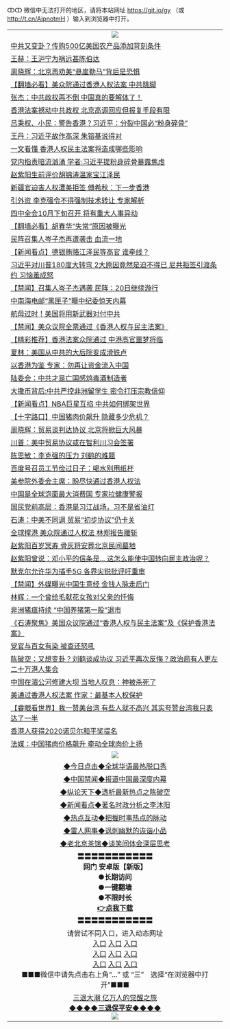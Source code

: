 ↀↀ 微信中无法打开的地区，请将本站网址 https://git.io/gy （或 http://t.cn/AipnotmH ）输入到浏览器中打开。 

<table>
   <tr>
    <td align=center><img src="https://github.com/gyhhx/image-upload/blob/master/20190822-2.jpg" /></td>
  </tr>
<tr><td align="left"><a href="https://xwood.fun/oo.aspx?name=c1085112&key=nqynnipsxfbxcbni&from=gy">中共又变卦？传购500亿美国农产品添加苛刻条件</a></td></tr>
<tr><td align="left"><a href="https://xwood.fun/oo.aspx?name=c1080777&key=nqynnipsxfbxcbni&from=gy">王赫：王沪宁为祸远甚陈伯达</a></td></tr>
<tr><td align="left"><a href="https://xwood.fun/oo.aspx?name=c1085136&key=nqynnipsxfbxcbni&from=gy">周晓辉：北京再劝美“悬崖勒马”背后是恐惧</a></td></tr>
<tr><td align="left"><a href="https://xwood.fun/oo.aspx?name=c1085002&key=nqynnipsxfbxcbni&from=gy">【翻墙必看】美众院通过香港人权法案 中共跳脚</a></td></tr>
<tr><td align="left"><a href="https://xwood.fun/oo.aspx?name=c1085139&key=nqynnipsxfbxcbni&from=gy">张杰：中共政权再不倒 中国真的要解体了！</a></td></tr>
<tr><td align="left"><a href="https://xwood.fun/oo.aspx?name=c1085131&key=nqynnipsxfbxcbni&from=gy">香港法案撼动中共政权 北京高调回应但报复手段有限</a></td></tr>
<tr><td align="left"><a href="https://xwood.fun/oo.aspx?name=c1085117&key=nqynnipsxfbxcbni&from=gy">吕秉权、小民：警告香港？习近平：分裂中国必“粉身碎骨”</a></td></tr>
<tr><td align="left"><a href="https://xwood.fun/oo.aspx?name=c1084857&key=nqynnipsxfbxcbni&from=gy">王丹：习近平故作高深 朱镕基说得对</a></td></tr>
<tr><td align="left"><a href="https://xwood.fun/oo.aspx?name=c1085120&key=nqynnipsxfbxcbni&from=gy">一文看懂 香港人权民主法案将造成哪些影响</a></td></tr>
<tr><td align="left"><a href="https://xwood.fun/oo.aspx?name=c1085146&key=nqynnipsxfbxcbni&from=gy">党内指责暗流汹涌 学者:习近平提粉身碎骨暴露焦虑</a></td></tr>
<tr><td align="left"><a href="https://xwood.fun/oo.aspx?name=c1084998&key=nqynnipsxfbxcbni&from=gy">赵紫阳生前评价胡锦涛温家宝江泽民</a></td></tr>
<tr><td align="left"><a href="https://xwood.fun/oo.aspx?name=c1085109&key=nqynnipsxfbxcbni&from=gy">新疆官迫害人权遭美拒签 傅希秋：下一步香港</a></td></tr>
<tr><td align="left"><a href="https://xwood.fun/oo.aspx?name=c1085143&key=nqynnipsxfbxcbni&from=gy">引外资 李克强令不得强制技术转让 专家解析</a></td></tr>
<tr><td align="left"><a href="https://xwood.fun/oo.aspx?name=c1084828&key=nqynnipsxfbxcbni&from=gy">四中全会10月下旬召开 将有重大人事异动</a></td></tr>
<tr><td align="left"><a href="https://xwood.fun/oo.aspx?name=c836085&key=nqynnipsxfbxcbni&from=gy">【翻墙必看】胡春华“失常”原因被曝光</a></td></tr>
<tr><td align="left"><a href="https://xwood.fun/oo.aspx?name=c1085102&key=nqynnipsxfbxcbni&from=gy">民阵召集人岑子杰再遭袭击 血流一地</a></td></tr>
<tr><td align="left"><a href="https://xwood.fun/oo.aspx?name=c1085129&key=nqynnipsxfbxcbni&from=gy">【新闻看点】德银贿赂江泽民等高官 谁牵线？</a></td></tr>
<tr><td align="left"><a href="https://xwood.fun/oo.aspx?name=c1084741&key=nqynnipsxfbxcbni&from=gy">习近平对川普180度大转弯 2大原因竟然是迫不得已 尼共拒签引渡条约 习恼羞成怒</a></td></tr>
<tr><td align="left"><a href="https://xwood.fun/oo.aspx?name=c1085144&key=nqynnipsxfbxcbni&from=gy">【禁闻】召集人岑子杰遇袭 民阵：20日继续游行</a></td></tr>
<tr><td align="left"><a href="https://xwood.fun/oo.aspx?name=c1084979&key=nqynnipsxfbxcbni&from=gy">中南海电邮“黑匣子”曝中纪委惊天内幕</a></td></tr>
<tr><td align="left"><a href="https://xwood.fun/oo.aspx?name=c1085054&key=nqynnipsxfbxcbni&from=gy">航母过时！美国将用新武器对付中共</a></td></tr>
<tr><td align="left"><a href="https://xwood.fun/oo.aspx?name=c1085137&key=nqynnipsxfbxcbni&from=gy">【禁闻】美众议院全票通过《香港人权与民主法案》</a></td></tr>
<tr><td align="left"><a href="https://xwood.fun/oo.aspx?name=c1085066&key=nqynnipsxfbxcbni&from=gy">【精彩推荐】香港法案众院通过 中港高官噩梦将临</a></td></tr>
<tr><td align="left"><a href="https://xwood.fun/oo.aspx?name=c1085119&key=nqynnipsxfbxcbni&from=gy">夏林：美国从中共的大后院变成滑铁卢</a></td></tr>
<tr><td align="left"><a href="https://xwood.fun/oo.aspx?name=c1085114&key=nqynnipsxfbxcbni&from=gy">以香港为鉴 专家：勿再让资金流入中国</a></td></tr>
<tr><td align="left"><a href="https://xwood.fun/oo.aspx?name=c1085110&key=nqynnipsxfbxcbni&from=gy">陆委会：中共才是亡国感鸩毒酒制造者</a></td></tr>
<tr><td align="left"><a href="https://xwood.fun/oo.aspx?name=c1085132&key=nqynnipsxfbxcbni&from=gy">大撒币背后:中共严控非洲留学生 密令打压宗教信仰</a></td></tr>
<tr><td align="left"><a href="https://xwood.fun/oo.aspx?name=c1085130&key=nqynnipsxfbxcbni&from=gy">【新闻看点】NBA巨星互掐 中共如何绑架世界</a></td></tr>
<tr><td align="left"><a href="https://xwood.fun/oo.aspx?name=c1085128&key=nqynnipsxfbxcbni&from=gy">【十字路口】中国猪肉价飙升 隐藏多少危机？</a></td></tr>
<tr><td align="left"><a href="https://xwood.fun/oo.aspx?name=c1085005&key=nqynnipsxfbxcbni&from=gy">周晓辉：贸易谈判达协议 北京将掀巨大风暴</a></td></tr>
<tr><td align="left"><a href="https://xwood.fun/oo.aspx?name=c1085122&key=nqynnipsxfbxcbni&from=gy">川普：美中贸易协议或在智利川习会签署</a></td></tr>
<tr><td align="left"><a href="https://xwood.fun/oo.aspx?name=c1085064&key=nqynnipsxfbxcbni&from=gy">陈思敏：李克强的压力 刘鹤的难题</a></td></tr>
<tr><td align="left"><a href="https://xwood.fun/oo.aspx?name=c1085134&key=nqynnipsxfbxcbni&from=gy">百度号召员工节俭过日子：喝水别用纸杯</a></td></tr>
<tr><td align="left"><a href="https://xwood.fun/oo.aspx?name=c1085133&key=nqynnipsxfbxcbni&from=gy">美参院外委会主席：盼尽快通过香港人权法</a></td></tr>
<tr><td align="left"><a href="https://xwood.fun/oo.aspx?name=c1085096&key=nqynnipsxfbxcbni&from=gy">中国是全球泡面最大消费国 专家拉健康警报</a></td></tr>
<tr><td align="left"><a href="https://xwood.fun/oo.aspx?name=c1084346&key=nqynnipsxfbxcbni&from=gy">国民党前高层：香港是习江战场，习不是省油灯</a></td></tr>
<tr><td align="left"><a href="https://xwood.fun/oo.aspx?name=c1085147&key=nqynnipsxfbxcbni&from=gy">石涛：中美不同调 贸易“初步协议”仍卡关</a></td></tr>
<tr><td align="left"><a href="https://xwood.fun/oo.aspx?name=c1085150&key=nqynnipsxfbxcbni&from=gy">全球撑港 美众院通过人权法 林郑报告腰斩</a></td></tr>
<tr><td align="left"><a href="https://xwood.fun/oo.aspx?name=c1085121&key=nqynnipsxfbxcbni&from=gy">赵紫阳百岁冥寿 骨灰将安葬北京民间墓地</a></td></tr>
<tr><td align="left"><a href="https://xwood.fun/oo.aspx?name=c1084956&key=nqynnipsxfbxcbni&from=gy">赵紫阳曾说：邓小平的信条是... 这怎么能使中国转向民主政治呢？</a></td></tr>
<tr><td align="left"><a href="https://xwood.fun/oo.aspx?name=c1085151&key=nqynnipsxfbxcbni&from=gy">默克尔允许华为插手5G 各界尖锐批评吁重审</a></td></tr>
<tr><td align="left"><a href="https://xwood.fun/oo.aspx?name=c1085145&key=nqynnipsxfbxcbni&from=gy">【禁闻】外媒曝光中国生意经 金钱人脉走后门</a></td></tr>
<tr><td align="left"><a href="https://xwood.fun/oo.aspx?name=c1085126&key=nqynnipsxfbxcbni&from=gy">林辉：一个曾给毛献花女孩对父亲的忏悔</a></td></tr>
<tr><td align="left"><a href="https://xwood.fun/oo.aspx?name=c1085118&key=nqynnipsxfbxcbni&from=gy">非洲猪瘟持续 “中国养猪第一股”退市</a></td></tr>
<tr><td align="left"><a href="https://xwood.fun/oo.aspx?name=c1085124&key=nqynnipsxfbxcbni&from=gy">《石涛聚焦》美国众议院通过“香港人权与民主法案”及《保护香港法案》</a></td></tr>
<tr><td align="left"><a href="https://xwood.fun/oo.aspx?name=c1084739&key=nqynnipsxfbxcbni&from=gy">党官与百女有染 被查还怒吼</a></td></tr>
<tr><td align="left"><a href="https://xwood.fun/oo.aspx?name=c1084766&key=nqynnipsxfbxcbni&from=gy">陈破空：又想变卦？刘鹤谈成协议 习近平再次反悔？政治局有人更左 二十万港人集会</a></td></tr>
<tr><td align="left"><a href="https://xwood.fun/oo.aspx?name=c1085060&key=nqynnipsxfbxcbni&from=gy">中国在湄公河修建大坝 当地人叹息：神被杀死了</a></td></tr>
<tr><td align="left"><a href="https://xwood.fun/oo.aspx?name=c1085115&key=nqynnipsxfbxcbni&from=gy">美通过香港人权法案 作家：最基本人权保护</a></td></tr>
<tr><td align="left"><a href="https://xwood.fun/oo.aspx?name=c1085125&key=nqynnipsxfbxcbni&from=gy">【睿眼看世界】我一赞美台湾 有些人就不高兴 其实夸赞台湾我只表达了一半</a></td></tr>
<tr><td align="left"><a href="https://xwood.fun/oo.aspx?name=c1085017&key=nqynnipsxfbxcbni&from=gy">香港人获得2020诺贝尔和平奖提名</a></td></tr>
<tr><td align="left"><a href="https://xwood.fun/oo.aspx?name=c1085154&key=nqynnipsxfbxcbni&from=gy">法媒：中国猪肉价格飙升 牵动全球肉价上扬</a></td></tr>

   <tr>
    <td align=center><img src="https://github.com/gyhhx/image-upload/blob/master/ogate-c.JPG" /></td>
  </tr>
   <tr>
   <td align=center> 
<a href="https://tru28th.xwood.fun/oo.aspx?name=c816850&key=nqynnipsxfbxcbni&from=gy&tag=9877">◆今日点击◆全球华语最热脱口秀</a><br/>
    </td>
  </tr>
  <tr>
  <td align=center>
<a href="https://tru28th.xwood.fun/oo.aspx?name=c816860&key=nqynnipsxfbxcbni&from=gy&tag=99733110">◆中国禁闻◆报道中国最深度内幕</a><br/>
   </tr>
  <tr>
     <td align=center>
<a href="https://tru28th.xwood.fun/oo.aspx?name=c816855&key=nqynnipsxfbxcbni&from=gy&tag=997110">◆纵论天下◆透析最新热点之陈破空</a><br/>
   </tr>
   <tr>
      <td align=center>
<a href="https://tru28th.xwood.fun/oo.aspx?name=c838308&key=nqynnipsxfbxcbni&from=gy&tag=9973110">◆新闻看点◆著名时政分析之李沐阳</a><br/>
   </tr>
   <tr>
     <td align=center>
<a href="https://tru28th.xwood.fun/oo.aspx?name=c816852&key=nqynnipsxfbxcbni&from=gy&tag=9733110">◆热点互动◆把握时事热点的脉动</a><br/>
   </tr>
   <tr>
      <td align=center>
<a href="https://tru28th.xwood.fun/oo.aspx?name=c816694&key=nqynnipsxfbxcbni&from=gy&tag=93310">◆雷人网事◆讽刺幽默的诙谐小品</a><br/>
   </tr>
   <tr>
    <td align=center>
<a href="https://tru28th.xwood.fun/oo.aspx?name=c816650&key=nqynnipsxfbxcbni&from=gy&tag=9973110">◆老北京茶馆◆谈笑间体会深层思考</a><br/>
   </tr>
  <tr>
    <td align=center>
 <b>〓〓〓〓〓〓〓〓〓〓〓<br/>网门 安卓版【新版】<br/> ●长期访问<br/> ●一键翻墙<br/>  ●不限时长<br/> 
 <a href="https://share.weiyun.com/5tym2kI">👉<b>点我下载</a><br/>〓〓〓〓〓〓〓〓〓〓〓<br/>
    </td>
    </tr>
   <tr>
    <td align=center>请尝试不同入口，进入动态网址<br/>
      <a href="https://s3.us-east-2.amazonaws.com/ogateo/show.htm">入口</a>
      <a href="https://s3.ca-central-1.amazonaws.com/ogatec/show.htm">入口</a>
      <a href="https://s3.ap-southeast-2.amazonaws.com/ogatey/show.htm">入口</a><br/>
      <a href="https://s3.ap-northeast-2.amazonaws.com/ogates/show.htm">入口</a>
      <a href="https://s3.eu-central-1.amazonaws.com/ogatef/show.htm">入口</a>
      <a href="https://s3.ap-south-1.amazonaws.com/ogatem/show.htm">入口</a><br/>
      <a href="https://s3-us-west-1.amazonaws.com/ogaten/show.htm">入口</a>
      <a href="https://s3.eu-west-2.amazonaws.com/ogatel/show.htm">入口</a>
      <a href="https://s3.ap-northeast-1.amazonaws.com/ogatet/show.htm">入口</a><br/>
      ■■■微信中请先点击右上角“...” 或 “三”　选择“在浏览器中打开”■■■<b><br/>
    </td>
  </tr>
  <tr>  
  <td align=center>
  <a href="https://tru28th.xwood.fun/oo.aspx?name=c894205&key=nqynnipsxfbxcbni&from=gy&tag=9973110">三退大潮 亿万人的觉醒之旅</a><br/>
      <a href="https://tru28th.xwood.fun/oo.aspx?name=ogQuit.aspx&key=nqynnipsxfbxcbni&from=gy"><b>◆◆◆◆三退保平安◆◆◆◆<br/></a>
      <img src="https://github.com/gyhhx/image-upload/blob/master/3t.jpg" /><br/>
      </td>
  </tr>
</table>


